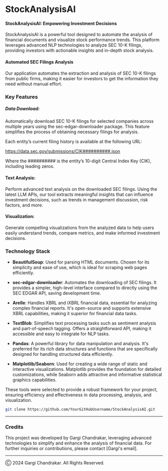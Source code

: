 # StockAnalysisAI

#### StockAnalysisAI: Empowering Investment Decisions

StockAnalysisAI is a powerful tool designed to automate the analysis of financial documents and visualize stock performance trends. This platform leverages advanced NLP technologies to analyze SEC 10-K filings, providing investors with actionable insights and in-depth stock analysis.

#### Automated SEC Filings Analysis

Our application automates the extraction and analysis of SEC 10-K filings from public firms, making it easier for investors to get the information they need without manual effort.

### Key Features

##### Data Download:

Automatically download SEC 10-K filings for selected companies across multiple years using the sec-edgar-downloader package. This feature simplifies the process of obtaining necessary filings for analysis.

Each entity’s current filing history is available at the following URL:

https://data.sec.gov/submissions/CIK##########.json

Where the ########## is the entity’s 10-digit Central Index Key (CIK), including leading zeros.

#### Text Analysis:

Perform advanced text analysis on the downloaded SEC filings. Using the latest LLM APIs, our tool extracts meaningful insights that can influence investment decisions, such as trends in management discussion, risk factors, and more.

#### Visualization:

Generate compelling visualizations from the analyzed data to help users easily understand trends, compare metrics, and make informed investment decisions.

### Technology Stack

- **BeautifulSoup**: Used for parsing HTML documents. Chosen for its simplicity and ease of use, which is ideal for scraping web pages efficiently.

- **sec-edgar-downloader**: Automates the downloading of SEC filings. It provides a simpler, high-level interface compared to directly using the SEC EDGAR API, saving development time.

- **Arelle**: Handles XBRL and iXBRL financial data, essential for analyzing complex financial reports. It's open-source and supports extensive XBRL capabilities, making it superior for financial data tasks.

- **TextBlob**: Simplifies text processing tasks such as sentiment analysis and part-of-speech tagging. Offers a straightforward API, making it accessible and easy to integrate for NLP tasks.

- **Pandas**: A powerful library for data manipulation and analysis. It's preferred for its rich data structures and functions that are specifically designed for handling structured data efficiently.

- **Matplotlib/Seaborn**: Used for creating a wide range of static and interactive visualizations. Matplotlib provides the foundation for detailed customizations, while Seaborn adds attractive and informative statistical graphics capabilities.

These tools were selected to provide a robust framework for your project, ensuring efficiency and effectiveness in data processing, analysis, and visualization.



```bash
git clone https://github.com/YourGitHubUsername/StockAnalysisAI.git

```
---

### Credits

This project was developed by Gargi Chandrakar, leveraging advanced technologies to simplify and enhance the analysis of financial data. For further inquiries or contributions, please contact [Gargi's email].

---

Ⓒ 2024 Gargi Chandrakar. All Rights Reserved.
